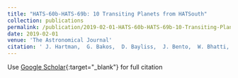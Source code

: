 ```yaml
---
title: "HATS-60b-HATS-69b: 10 Transiting Planets from HATSouth"
collection: publications
permalink: /publication/2019-02-01-HATS-60b-HATS-69b-10-Transiting-Planets-from-HATSouth
date: 2019-02-01
venue: 'The Astronomical Journal'
citation: ' J. Hartman,  G. Bakos,  D. Bayliss,  J. Bento,  W. Bhatti,  R. Brahm,  Z. Csubry,  N. Espinoza,  Th. Henning,  A. Jordán,  L. Mancini,  K. Penev,  M. Rabus,  P. Sarkis,  V. Suc,  M. de Val-Borro,  G. Zhou,  B. Addison,  P. Arriagada,  R. Butler,  J. Crane,  S. Durkan,  S. Shectman,  T. Tan,  I. Thompson,  C. Tinney,  D. Wright,  J. Lázár,  I. Papp,  P. Sári, &quot;HATS-60b-HATS-69b: 10 Transiting Planets from HATSouth.&quot; The Astronomical Journal, 2019.'
---
```

Use [Google Scholar](https://scholar.google.com/scholar?q=HATS+60b+HATS+69b:+10+Transiting+Planets+from+HATSouth){:target="_blank"} for full citation